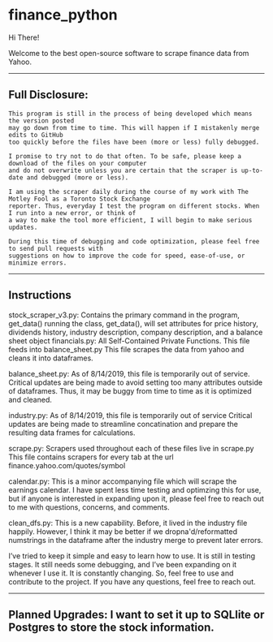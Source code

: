 # finance_python

Hi There!

Welcome to the best open-source software to scrape finance data from Yahoo.

------------------------------------------------------------------------------------------
Full Disclosure:
------------------------------------------------------------------------------------------
    This program is still in the process of being developed which means the version posted
    may go down from time to time. This will happen if I mistakenly merge edits to GitHub
    too quickly before the files have been (more or less) fully debugged.

    I promise to try not to do that often. To be safe, please keep a download of the files on your computer
    and do not overwrite unless you are certain that the scraper is up-to-date and debugged (more or less).

    I am using the scraper daily during the course of my work with The Motley Fool as a Toronto Stock Exchange
    reporter. Thus, everyday I test the program on different stocks. When I run into a new error, or think of
    a way to make the tool more efficient, I will begin to make serious updates.

    During this time of debugging and code optimization, please feel free to send pull requests with
    suggestions on how to improve the code for speed, ease-of-use, or minimize errors.

-------------------------------------------------------------------------------------------
Instructions
---------------------------------------------------------------------------------------------
stock_scraper_v3.py: Contains the primary command in the program, get_data()
    running the class, get_data(), will set attributes for price history, dividends history, industry description,
                           company description, and a balance sheet object
financials.py: All Self-Contained Private Functions. This file feeds into balance_sheet.py
    This file scrapes the data from yahoo and cleans it into dataframes.

balance_sheet.py: As of 8/14/2019, this file is temporarily out of service.
    Critical updates are being made to avoid setting too many attributes outside of dataframes.
    Thus, it may be buggy from time to time as it is optimized and cleaned.

industry.py: As of 8/14/2019, this file is temporarily out of service
    Critical updates are being made to streamline concatination and prepare the
    resulting data frames for calculations.

scrape.py: Scrapers used throughout each of these files live in scrape.py
    This file contains scrapers for every tab at the url finance.yahoo.com/quotes/symbol

calendar.py: This is a minor accompanying file which will scrape the earnings calendar.
    I have spent less time testing and optimzing this for use, but if anyone is interested in
    expanding upon it, please feel free to reach out to me with questions, concerns, and comments.

clean_dfs.py: This is a new capability. Before, it lived in the industry file happily.
              However, I think it may be better if we dropna'd/reformatted numstrings
              in the dataframe after the industry merge to prevent later errors.

I’ve tried to keep it simple and easy to learn how to use. It is still in testing stages.
It still needs some debugging, and I’ve been expanding on it whenever I use it.
It is constantly changing. So, feel free to use and contribute to the project.
If you have any questions, feel free to reach out.

-----------------------------------------------------------------------------------------------
Planned Upgrades:
I want to set it up to SQLlite or Postgres to store the stock information.
-----------------------------------------------------------------------------------------------

